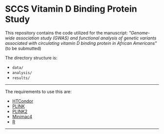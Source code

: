 # SCCS Vitamin D Binding Protein Study

This repository contains the code utilized for the manuscript: _"Genome-wide association study (GWAS) and functional analysis of genetic variants associated with circulating vitamin D binding protein in African Americans"_ (to be submutted)

The directory structure is:

- `data/`
- `analysis/`
- `results/`

---

The requirements to use this are:

- [HTCondor](https://research.cs.wisc.edu/htcondor/)
- [PLINK](https://www.cog-genomics.org/plink/1.9/)
- [PLINK2](https://www.cog-genomics.org/plink/2.0/)
- [Minimac4](https://genome.sph.umich.edu/wiki/Minimac4)
- [R](https://www.r-project.org/)

---